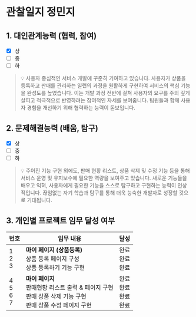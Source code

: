 # 관찰일지 정민지

## 1. 대인관계능력 (협력, 참여)

- [x] 상
- [ ] 중
- [ ] 하

> 💡 사용자 중심적인 서비스 개발에 꾸준히 기여하고 있습니다. 사용자가 상품을 등록하고 판매를 관리하는 일련의 과정을 원활하게 구현하여 서비스의 핵심 기능을 완성도를 높였습니다. 이는 개발 과정 전반에 걸쳐 사용자의 요구를 주의 깊게 살피고 적극적으로 반영하려는 참여적인 자세를 보여줍니다. 팀원들과 함께 사용자 경험을 개선하기 위해 협력하는 능력이 돋보입니다.

## 2. 문제해결능력 (배움, 탐구)

- [x] 상
- [ ] 중
- [ ] 하

> 💡 주어진 기능 구현 외에도, 판매 현황 리스트, 상품 삭제 및 수정 기능 등을 통해 서비스 운영 및 유지보수에 필요한 역량을 보여주고 있습니다. 새로운 기능들을 배우고 익혀, 사용자에게 필요한 기능을 스스로 탐구하고 구현하는 능력이 인상적입니다. 끊임없는 자기 학습과 탐구를 통해 더욱 능숙한 개발자로 성장할 것으로 기대됩니다.

## 3. 개인별 프로젝트 임무 달성 여부

| 번호               | 임무 내용                                                                       | 달성                   |
| ---------------- | --------------------------------------------------------------------------- | -------------------- |
| 1<br>2<br>3      | **마이 페이지 (상품등록)**<br>상품 등록 페이지 구성  <br>상품 등록하기 기능 구현                        | 완료<br>완료<br>완료       |
| 4<br>5<br>6<br>7 | **마이 페이지**<br>판매현황 리스트 출력 & 페이지 구현  <br>판매 상품 삭제 기능 구현  <br>판매 상품 수정 페이지 구현 | 완료<br>완료<br>완료<br>완료 |


